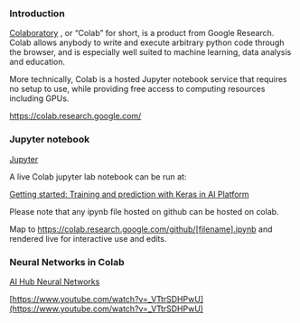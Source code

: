 ### Introduction

[Colaboratory](https://colab.research.google.com/) , or “Colab” for short, is a product from Google Research. 
Colab allows anybody to write and execute arbitrary python code through the browser, and is especially well suited to machine learning, data analysis and education. 

More technically, Colab is a hosted Jupyter notebook service that requires no setup to use, while providing free access to computing resources including GPUs.

https://colab.research.google.com/

### Jupyter notebook

[Jupyter](Jupyter)


A live Colab jupyter lab notebook can be run at:

[Getting started: Training and prediction with Keras in AI Platform](https://colab.research.google.com/github/GoogleCloudPlatform/cloudml-samples/blob/master/notebooks/tensorflow/getting-started-keras.ipynb)

Please note that any ipynb file hosted on github can be hosted on colab.

Map to https://colab.research.google.com/github/[filename].ipynb and rendered live for interactive use and edits.


### Neural Networks in Colab

[AI Hub Neural Networks](https://aihub.cloud.google.com/p/products%2Fbda88ef5-fbf1-4d54-8d61-51433f30cb47)

[https://www.youtube.com/watch?v=_VTtrSDHPwU](https://www.youtube.com/watch?v=_VTtrSDHPwU)

